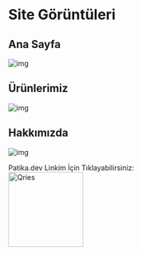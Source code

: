 # Site Görüntüleri
## Ana Sayfa
![img](/CSS-Odev-1/Images/Anasayfa.png)
## Ürünlerimiz
![img](/CSS-Odev-1/Images/Ürünlerimiz.png)
## Hakkımızda
![img](/CSS-Odev-1/Images/Hakkımızda.png)

<!DOCTYPE html>
<html>
   <head>
   </head>
   <body>
      Patika.dev Linkim İçin Tıklayabilirsiniz:<br>
      <a href="https://app.patika.dev/bpolat">
         <img alt="Qries" src="https://patika-prod.s3.eu-central-1.amazonaws.com/staticFiles/patikaLogo.png"
         width="150" height="150">
      </a>
   </body>
</html>